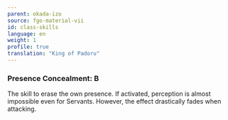 ```yaml
---
parent: okada-izo
source: fgo-material-vii
id: class-skills
language: en
weight: 1
profile: true
translation: "King of Padoru"
---
```


### Presence Concealment: B

The skill to erase the own presence. If activated, perception is almost impossible even for Servants. However, the effect drastically fades when attacking.
